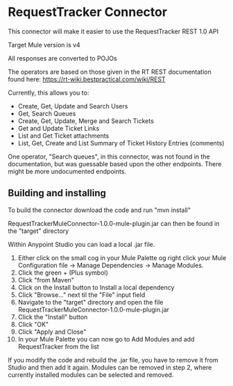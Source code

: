 # RequestTracker Connector

This connector will make it easier to use the RequestTracker REST 1.0 API

Target Mule version is v4

All responses are converted to POJOs

The operators are based on those given in the RT REST documentation found here: https://rt-wiki.bestpractical.com/wiki/REST

Currently, this allows you to:
 * Create, Get, Update and Search Users
 * Get, Search Queues
 * Create, Get, Update, Merge and Search Tickets
 * Get and Update Ticket Links
 * List and Get Ticket attachments
 * List, Get, Create and List Summary of Ticket History Entries (comments)

One operator, "Search queues", in this connector, was not found in the documentation, but was guessable based upon the other endpoints. There might be more undocumented endpoints. 

## Building and installing
To build the connector download the code and run "mvn install"

RequestTrackerMuleConnector-1.0.0-mule-plugin.jar can then be found in the "target" directory

Within Anypoint Studio you can load a local .jar file. 
 1. Either click on the small cog in your Mule Palette og right click your Mule Configuration file -> Manage Dependencies -> Manage Modules. 
 2. Click the green + (Plus symbol)
 3. Click "from Maven"
 4. Click on the Install button to Install a local dependency
 5. Click "Browse..." next til the "File" input field
 6. Navigate to the "target" directory and open the file RequestTrackerMuleConnector-1.0.0-mule-plugin.jar
 7. Click the "Install" button
 8. Click "OK"
 9. Click "Apply and Close"
 10. In your Mule Palette you can now go to Add Modules and add RequestTracker from the list
 
If you modify the code and rebuild the .jar file, you have to remove it from Studio and then add it again. Modules can be removed in step 2, where currently installed modules can be selected and removed. 

